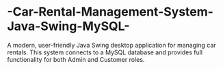 # -Car-Rental-Management-System-Java-Swing-MySQL-
A modern, user-friendly Java Swing desktop application for managing car rentals. This system connects to a MySQL database and provides full functionality for both Admin and Customer roles.
